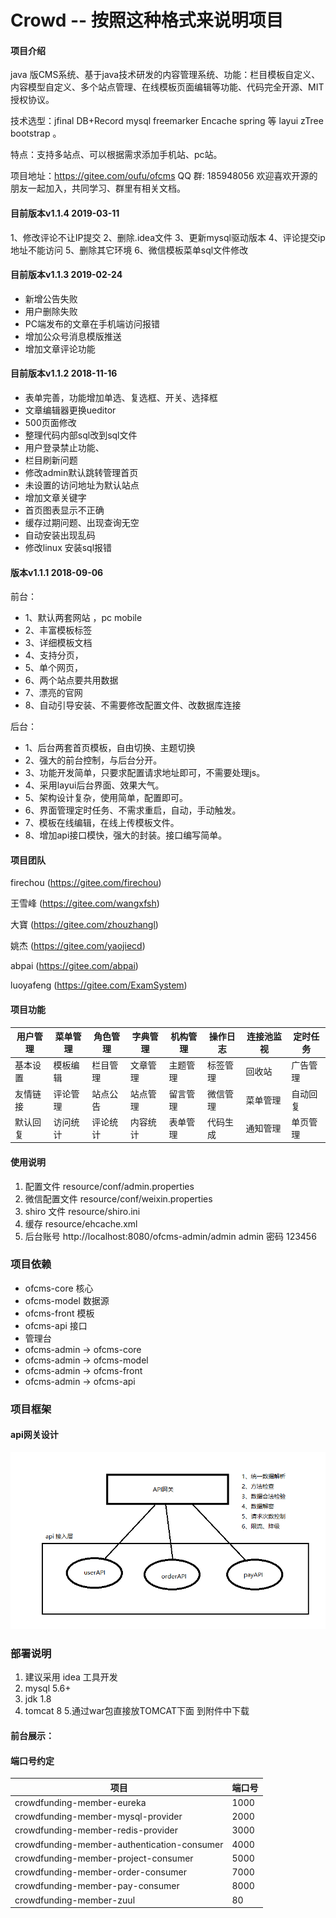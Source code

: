 # Crowd  -- 按照这种格式来说明项目

####  项目介绍

java 版CMS系统、基于java技术研发的内容管理系统、功能：栏目模板自定义、内容模型自定义、多个站点管理、在线模板页面编辑等功能、代码完全开源、MIT授权协议。

技术选型：jfinal DB+Record mysql freemarker Encache spring 等 layui zTree bootstrap 。

特点：支持多站点、可以根据需求添加手机站、pc站。

项目地址：https://gitee.com/oufu/ofcms QQ 群: 185948056 欢迎喜欢开源的朋友一起加入，共同学习、群里有相关文档。

#### 目前版本v1.1.4 2019-03-11

1、修改评论不让IP提交 2、删除.idea文件 3、更新mysql驱动版本 4、评论提交ip地址不能访问 5、删除其它环境 6、微信模板菜单sql文件修改

#### 目前版本v1.1.3 2019-02-24

- 新增公告失败
- 用户删除失败
- PC端发布的文章在手机端访问报错
- 增加公众号消息模版推送
- 增加文章评论功能

#### 目前版本v1.1.2 2018-11-16

- 表单完善，功能增加单选、复选框、开关、选择框
- 文章编辑器更换ueditor
- 500页面修改
- 整理代码内部sql改到sql文件
- 用户登录禁止功能、
- 栏目刷新问题
- 修改admin默认跳转管理首页
- 未设置的访问地址为默认站点
- 增加文章关键字
- 首页图表显示不正确
- 缓存过期问题、出现查询无空
- 自动安装出现乱码
- 修改linux 安装sql报错

#### 版本v1.1.1 2018-09-06

前台：

- 1、默认两套网站 ，pc mobile
- 2、丰富模板标签
- 3、详细模板文档
- 4、支持分页，
- 5、单个网页，
- 6、两个站点要共用数据
- 7、漂亮的官网
- 8、自动引导安装、不需要修改配置文件、改数据库连接

后台：

- 1、后台两套首页模板，自由切换、主题切换
- 2、强大的前台控制，与后台分开。
- 3、功能开发简单，只要求配置请求地址即可，不需要处理js。
- 4、采用layui后台界面、效果大气。
- 5、架构设计复杂，使用简单，配置即可。
- 6、界面管理定时任务、不需求重启，自动，手动触发。
- 7、模板在线编辑，在线上传模板文件。
- 8、增加api接口模快，强大的封装。接口编写简单。

#### 项目团队

firechou (https://gitee.com/firechou)

王雪峰 (https://gitee.com/wangxfsh)

大寶 (https://gitee.com/zhouzhangl)

姚杰 (https://gitee.com/yaojiecd)

abpai (https://gitee.com/abpai)

luoyafeng (https://gitee.com/ExamSystem)

#### 项目功能

| 用户管理 | 菜单管理 | 角色管理 | 字典管理 | 机构管理 | 操作日志 | 连接池监视 | 定时任务 |
| -------- | -------- | -------- | -------- | -------- | -------- | ---------- | -------- |
| 基本设置 | 模板编辑 | 栏目管理 | 文章管理 | 主题管理 | 标签管理 | 回收站     | 广告管理 |
| 友情链接 | 评论管理 | 站点公告 | 站点管理 | 留言管理 | 微信管理 | 菜单管理   | 自动回复 |
| 默认回复 | 访问统计 | 评论统计 | 内容统计 | 表单管理 | 代码生成 | 通知管理   | 单页管理 |

#### 使用说明

1. 配置文件 resource/conf/admin.properties
2. 微信配置文件 resource/conf/weixin.properties
3. shiro 文件 resource/shiro.ini
4. 缓存 resource/ehcache.xml
5. 后台账号 http://localhost:8080/ofcms-admin/admin admin 密码 123456

### 项目依赖

- ofcms-core 核心
- ofcms-model 数据源
- ofcms-front 模板
- ofcms-api 接口
- 管理台
- ofcms-admin -> ofcms-core
- ofcms-admin -> ofcms-model
- ofcms-admin -> ofcms-front
- ofcms-admin -> ofcms-api

### 项目框架

#### api网关设计

![输入图片说明](readme.assets/232938_7332bdee_634828.png)

### 部署说明

1. 建议采用 idea 工具开发
2. mysql 5.6+
3. jdk 1.8
4. tomcat 8 5.通过war包直接放TOMCAT下面 到附件中下载

#### 前台展示：

#### 端口号约定
| 项目 | 端口号 |
| -------- | -------- |
| crowdfunding-member-eureka  | 1000 | 
| crowdfunding-member-mysql-provider | 2000 | 
| crowdfunding-member-redis-provider | 3000 | 
| crowdfunding-member-authentication-consumer | 4000 | 
| crowdfunding-member-project-consumer | 5000 | 
| crowdfunding-member-order-consumer | 7000 | 
| crowdfunding-member-pay-consumer | 8000 | 
| crowdfunding-member-zuul | 80 | 

